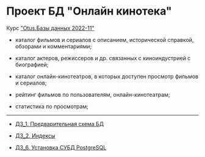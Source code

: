 # Проект БД "Онлайн кинотека"

Курс ["Otus.Базы данных 2022-11"](https://otus.ru/lessons/subd/)

- каталог фильмов и сериалов с описанием, исторической справкой, обзорами и комментариями;

- каталог актеров, режиссеров и др. связанных с киноиндустрией с биографией;

- каталог онлайн-кинотеатров, в которых доступен просмотр фильмов и сериалов;

- рейтинг фильмов по пользователям, онлайн-кинотеатрам;

- статистика по просмотрам;

---

* [ДЗ_1. Предварительная схема БД](lessons/01)

* [ДЗ_2. Индексы](lessons/02)

* [ДЗ_6. Установка СУБД PostgreSQL](lessons/06)


